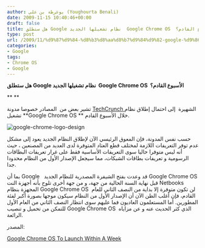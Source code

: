 ```yaml
---
author: يوغرطة بن علي (Youghourta Benali)
date: 2009-11-15 10:40:46+00:00
draft: false
title: هل ستطلق Google نظام تشغيلها الجديد  Google Chrome OS  الأسبوع القادم؟
type: post
url: /2009/11/%d9%87%d9%84-%d8%b3%d8%aa%d8%b7%d9%84%d9%82-google-%d9%86%d8%b8%d8%a7%d9%85-%d8%aa%d8%b4%d8%ba%d9%8a%d9%84%d9%87%d8%a7-%d8%a7%d9%84%d8%ac%d8%af%d9%8a%d8%af-google-chrome-os-%d8%a7%d9%84%d8%a3%d8%b3/
categories:
- Google
tags:
- Chrome OS
- Google
---
```


**هل ستطلق Google نظام تشغيلها الجديد  Google Chrome OS  الأسبوع القادم؟**





**
**

تشير بعض من  المصادر خصوصا مدونة [TechCrunch ](http://www.techcrunch.com)الشهيرة  إلى احتمال إطلاق نظام تشغيل **Google Chrome OS ** خلال الأسبوع القادم.

![google-chrome-logo-design](http://www.it-scoop.com/wp-content/uploads/2009/11/google-chrome-logo-design.jpg)


حسب نفس المدونة، فإن المعوق الرئيسي الآن لإطلاق النظام الجديد يعود إلى مشكل عدم توفر التعريفات اللازمة لمختلف قطع العتاد المتوفرة لدى العديد من المصنعين ، حيث أنه ليس متوفرا حاليا سوى التعريفات الأساسية فقط على غرار تعريفات البطاقات الرسومية و تعريفات بطاقات الشبكات، مما سيجعل الإصدار الأول من النظام محدودا جدا.

بما أن Google   قد وعدت بفتح الشيفرة المصدرية للنظام الجديد Google Chrome OS قبل نهاية السنة الحالية من جهة، و من جهة أخرى تلوح بأنه أجهزة النت Netbooks المجهزة بنظام Google Chrome OS  لن تكون متوفرة إلا بداية من النصف الثاني للعام القادم، فإن أغلب الظن الآن أن الإصدار الأول من النظام سيكون موجها بصورة أكبر لفئة المطورين. أما المستعلمون العاديون فما عليهم سوى انتظار النصف الثاني من العام الأول للتمكن من تحميل و تنصيب Google Chrome OS  الذي كثر الحديث عنه و عن مزاياه الرائعة.

المصدر:

[Google Chrome OS To Launch Within A Week](http://www.techcrunch.com/2009/11/13/google-chrome-os-to-launch-within-a-week/)
